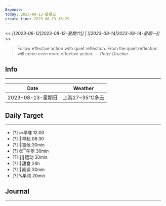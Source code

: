 ```yaml
---
Expense: 
today: 2023-08-13-星期日
create time: 2023-08-13 16:29
---
```


<< *[[2023-08-12|2023-08-12-星期六]] | [[2023-08-14|2023-08-14-星期一]]* >>


> Follow effective action with quiet reflection. From the quiet reflection will come even more effective action.
> — <cite>Peter Drucker</cite>


## Info
***
| Date        | Weather      | 
| ----------- | ------------ |
| 2023-08-13-星期日 |  上海27~35℃多云 |


## Daily Target 
***
- [?] 💤早睡   12:00
- [?] 🌅早起    08:30
- [?] 🎵吉他    30min
- [?] 😴午觉    30min
- [?] 🏃‍♀️运动    30min  
- [?] 🚫甜食    24h
- [?] 📖阅读    30min 
- [?] 🔤单词    20min    


##  Journal
***




